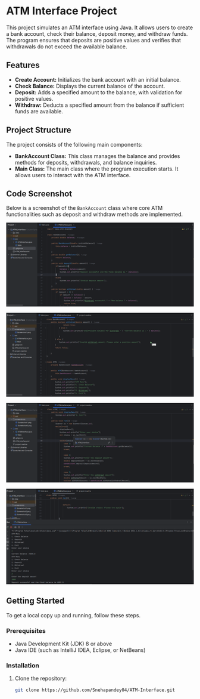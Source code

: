 # ATM Interface Project

This project simulates an ATM interface using Java. It allows users to create a bank account, check their balance, deposit money, and withdraw funds. The program ensures that deposits are positive values and verifies that withdrawals do not exceed the available balance.

## Features

- **Create Account:** Initializes the bank account with an initial balance.
- **Check Balance:** Displays the current balance of the account.
- **Deposit:** Adds a specified amount to the balance, with validation for positive values.
- **Withdraw:** Deducts a specified amount from the balance if sufficient funds are available.

## Project Structure

The project consists of the following main components:

- **BankAccount Class:** This class manages the balance and provides methods for deposits, withdrawals, and balance inquiries.
- **Main Class:** The main class where the program execution starts. It allows users to interact with the ATM interface.

## Code Screenshot

Below is a screenshot of the `BankAccount` class where core ATM functionalities such as deposit and withdraw methods are implemented.

![ATM Interface Screenshot](./screenshots/Screenshot1.png)

![ATM Interface Screenshot](./screenshots/Screenshot2.png)

![ATM Interface Screenshot](./screenshots/Screenshot3.png)

![ATM Interface Screenshot](./screenshots/Screenshot4.png)

## Getting Started

To get a local copy up and running, follow these steps.

### Prerequisites

- Java Development Kit (JDK) 8 or above
- Java IDE (such as IntelliJ IDEA, Eclipse, or NetBeans)

### Installation

1. Clone the repository:
   ```bash
   git clone https://github.com/Snehapandey04/ATM-Interface.git
